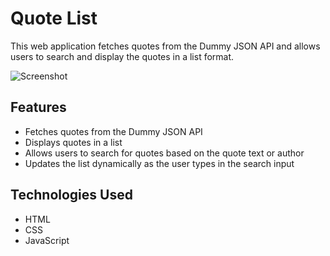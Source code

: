 # Quote List

This web application fetches quotes from the Dummy JSON API and allows users to search and display the quotes in a list format.

![Screenshot](screenshot.png)

## Features

- Fetches quotes from the Dummy JSON API
- Displays quotes in a list
- Allows users to search for quotes based on the quote text or author
- Updates the list dynamically as the user types in the search input

## Technologies Used

- HTML
- CSS
- JavaScript
